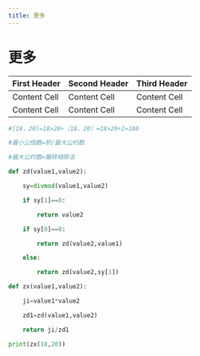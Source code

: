 ```yaml
---
title: 更多
---
```

# 更多
| First Header | Second Header | Third Header |
| ------------ | ------------- | ------------ |
| Content Cell | Content Cell  | Content Cell |
| Content Cell | Content Cell  | Content Cell |

```python
#[18，20]=18×20÷（18，20）=18×20÷2=180

#最小公倍数=积/最大公约数

#最大公约数=辗转相除法

def zd(value1,value2):

    sy=divmod(value1,value2)

    if sy[1]==0:

        return value2

    if sy[0]==0:

        return zd(value2,value1)

    else:

        return zd(value2,sy[1])

def zx(value1,value2):

    ji=value1*value2

    zd1=zd(value1,value2)

    return ji/zd1

print(zx(18,20))
```